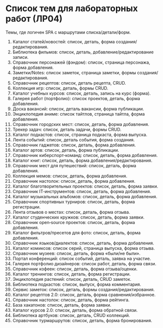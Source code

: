 # Список тем для лабораторных работ (ЛР04)

Темы, где логичен SPA с маршрутами списка/детали/форм.

1. Каталог статей/новостей: список, деталь, форма создания/редактирования.
2. Библиотека фильмов: список, деталь, добавление/редактирование записи.
3. Справочник персонажей (фэндом): список, страница персонажа, форма добавления.
4. Заметки/Notes: список заметок, страница заметки, формы создания/редактирования.
5. Справочник рецептов: список, деталь рецепта, CRUD.
6. Коллекция игр: список, деталь, формы CRUD.
7. Каталог учебных курсов: список, деталь, запись на курс (форма).
8. Галерея работ (портфолио): список проектов, деталь, форма добавления.
9. Доска вакансий: список, деталь вакансии, форма публикации.
10. Энциклопедия аниме: список тайтлов, страница тайтла, форма добавления.
11. Справочник городских мест: список, деталь, форма добавления.
12. Трекер задач: список, деталь задачи, формы CRUD.
13. Каталог подкастов: список, страница подкаста, форма выпуска.
14. Лента событий: список, деталь события, форма создания.
15. Справочник гаджетов: список, деталь, форма добавления.
16. Каталог артов: список, деталь, форма публикации.
17. Справочник киберспорт‑команд: список, деталь, форма добавления.
18. Каталог книг: список, деталь, форма добавления/редактирования.
19. Справочник мест для путешествий: список, деталь, форма добавления.
20. Коллекция мемов: список, деталь, форма добавления.
21. Справочник настолок: список, деталь, форма добавления.
22. Каталог благотворительных проектов: список, деталь, форма заявки.
23. Справочник IT‑инструментов: список, деталь, форма добавления.
24. Каталог музыкальных альбомов: список, деталь, форма добавления.
25. Справочник спортивных турниров: список, деталь, форма регистрации.
26. Лента отзывов о местах: список, деталь, форма отзыва.
27. Каталог студенческих кружков: список, деталь, форма заявки.
28. Справочник open‑source проектов: список, деталь, форма добавления.
29. Каталог фильтров/пресетов для фото: список, деталь, форма добавления.
30. Справочник языков/диалектов: список, деталь, форма добавления.
31. Каталог комиксов: список серий, страница выпуска, форма отзыва.
32. Справочник музеев: список, деталь, форма «были/не были».
33. Портал конференций: список событий, деталь, заявка на участие.
34. Галерея портфолио дизайнеров: список работ, деталь, форма связи.
35. Справочник кофеен: список, деталь, форма отзыва/оценки.
36. Каталог тренингов: список, деталь, форма регистрации.
37. Энциклопедия растений: список, деталь, CRUD заметок.
38. Библиотека подкастов: список, выпуск, форма комментария.
39. Сервис заметок: список, деталь, формы создания/редактирования.
40. Каталог рецептов 2.0: список, деталь, форма сравнения/избранное.
41. Справочник настолок: список, деталь, форма рейтинга.
42. База хакатонов: список, деталь, форма заявки.
43. Каталог курсов 2.0: список, деталь, форма обратной связи.
44. Библиотека артбуков: список, деталь, CRUD коллекций.
45. Справочник турмаршрутов: список, деталь, форма бронирования.
